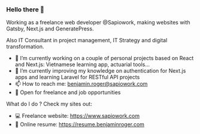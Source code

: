 ### Hello there 👋

Working as a freelance web developer @Sapiowork, making websites with Gatsby, Next.js and GeneratePress.

Also IT Consultant in project management, IT Strategy and digital transformation.

- 🔭 I’m currently working on a couple of personal projects based on React and Next.js: Vietnamese learning app, actuarial tools...
- 🌱 I’m currently improving my knowledge on authentication for Next.js apps and learning Laravel for RESTful API projects
- 📫 How to reach me: benjamin.roger@sapiowork.com
- 👔 Open for freelance and job opportunities

What do I do ? Check my sites out:
- 💻 Freelance website: https://www.sapiowork.com
- 📄 Online resume: https://resume.benjaminroger.com
